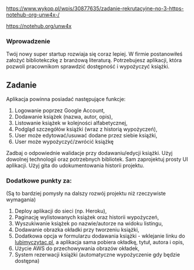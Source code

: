 https://www.wykop.pl/wpis/30877635/zadanie-rekrutacyjne-no-3-https-notehub-org-unw4x-/

https://notehub.org/unw4x

### Wprowadzenie

Twój nowy super startup rozwiaja się coraz lepiej. W firmie postanowiłeś założyć bibliotekczkę z branżową literaturą. Potrzebujesz aplikacji, która pozwoli pracownikom sprawdzić dostępność i wypożyczyć książki.

Zadanie
-------

Aplikacja powinna posiadać następujące funkcje:

1.  Logowanie poprzez Google Account,
2.  Dodawanie książek (nazwa, autor, opis),
3.  Listowanie książek w kolejności alfabetycznej,
4.  Podgląd szczegółów książki (wraz z historią wypożyczeń),
5.  User może edytować/usuwać dodane przez siebie książki,
6.  User może wypożyczyć/zwrócić książkę

Zadbaj o odpowiednie walidacje przy dodawaniu/edycji książki. Użyj dowolnej technologii oraz potrzebnych bibliotek. Sam zaprojektuj prosty UI aplikacji. Użyj gita do udokumentowania historii projektu.

### Dodatkowe punkty za:

(Są to bardziej pomysły na dalszy rozwój projektu niż rzeczywiste wymagania)

1.  Deploy aplikacji do sieci (np. Heroku),
2.  Paginację wylistowanych książek oraz historii wypożyczeń,
3.  Wyszukiwanie książek po nazwie/autorze na widoku listingu,
4.  Dodawanie obrazka okładki przy tworzeniu książki,
5.  Dodatkowa opcja w formularzu dodawania książki - wklejanie linku do [lubimyczytac.pl](http://lubimyczytac.pl), a aplikacja sama pobiera okładkę, tytuł, autora i opis,
6.  Użycie AWS do przechowywania obrazów okładek,
7.  System rezerwacji książki (automatyczne wypożyczenie gdy będzie dostępna)
